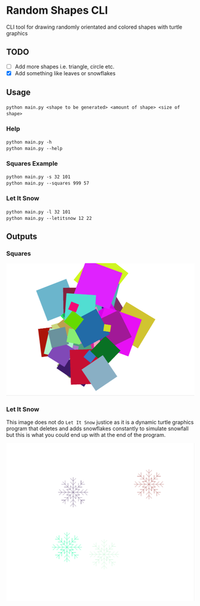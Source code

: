 # Random Shapes CLI

CLI tool for drawing randomly orientated and colored shapes with turtle graphics

## TODO

- [ ] Add more shapes i.e. triangle, circle etc.
- [x] Add something like leaves or snowflakes

## Usage

`python main.py <shape to be generated> <amount of shape> <size of shape>`

### Help

`python main.py -h`  
`python main.py --help`

### Squares Example

`python main.py -s 32 101`  
`python main.py --squares 999 57`

### Let It Snow

`python main.py -l 32 101`  
`python main.py --letitsnow 12 22`

## Outputs

### Squares
![Squares Output](https://github.com/chabermehl/TurtleDrawings/blob/master/Images/randomSquaresOut.PNG)


### Let It Snow

This image does not do `Let It Snow` justice as it is a dynamic turtle graphics program that deletes and adds snowflakes constantly to simulate snowfall but this is what you could end up with at the end of the program.

![SnowFlakes](https://github.com/chabermehl/TurtleDrawings/blob/master/Images/LetItSnow1.PNG)